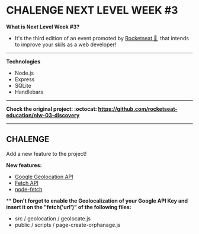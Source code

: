 # CHALENGE NEXT LEVEL WEEK #3

<strong>What is Next Level Week #3?</strong>
* It's the third edition of an event promoted by [Rocketseat :rocket:](https://rocketseat.com.br/), that intends to improve your skils as a web developer!
<hr/>

<strong> Technologies </strong>
* Node.js
* Express
* SQLite
* Handlebars
<hr/>

<strong> Check the original project: :octocat: https://github.com/rocketseat-education/nlw-03-discovery  </strong>
<hr/>

## CHALENGE

<p> Add a new feature to the project! </p>

<p> <strong> New features: </strong> </p>

* [Google Geolocation API](https://developers.google.com/maps/documentation/geolocation/overview)
* [Fetch API](https://developer.mozilla.org/en-US/docs/Web/API/Fetch_API/Using_Fetch)
* [node-fetch](https://www.npmjs.com/package/node-fetch)

** <strong> Don't forget to enable the Geolocalization of your Google API Key and insert it on the "fetch('url')" of the following files:    </strong>

* src / geolocation / geolocate.js
* public / scripts / page-create-orphanage.js
 




